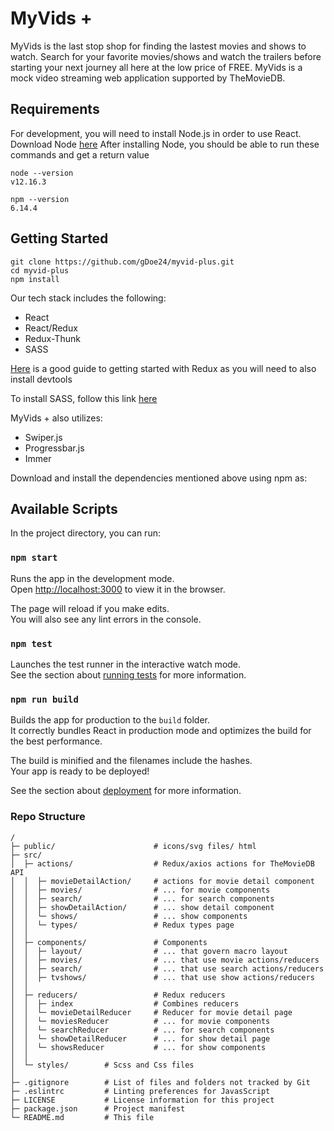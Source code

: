 # MyVids +

MyVids is the last stop shop for finding the lastest movies and shows to watch. Search for your favorite movies/shows and watch the trailers before starting your next journey all here at the low price of FREE. MyVids is a mock video streaming web application supported by TheMovieDB.


## Requirements

For development, you will need to install Node.js in order to use React.
Download Node [here](https://nodejs.org/en/download/)
After installing Node, you should be able to run these commands and get a return value

```
node --version
v12.16.3

npm --version
6.14.4
```

## Getting Started

```
git clone https://github.com/gDoe24/myvid-plus.git
cd myvid-plus
npm install
```

Our tech stack includes the following:

* React
* React/Redux
* Redux-Thunk
* SASS

[Here](https://redux.js.org/introduction/installation) is a good guide to getting started with Redux as you will need to also install devtools 

To install SASS, follow this link [here](https://sass-lang.com/install)

MyVids + also utilizes:

* Swiper.js
* Progressbar.js
* Immer

Download and install the dependencies mentioned above using npm as:

## Available Scripts

In the project directory, you can run:

### `npm start`

Runs the app in the development mode.\
Open [http://localhost:3000](http://localhost:3000) to view it in the browser.

The page will reload if you make edits.\
You will also see any lint errors in the console.

### `npm test`

Launches the test runner in the interactive watch mode.\
See the section about [running tests](https://facebook.github.io/create-react-app/docs/running-tests) for more information.

### `npm run build`

Builds the app for production to the `build` folder.\
It correctly bundles React in production mode and optimizes the build for the best performance.

The build is minified and the filenames include the hashes.\
Your app is ready to be deployed!

See the section about [deployment](https://facebook.github.io/create-react-app/docs/deployment) for more information.

### Repo Structure

```
/
├─ public/                      # icons/svg files/ html
├─ src/
│  ├─ actions/                  # Redux/axios actions for TheMovieDB API
│  │  ├─ movieDetailAction/     # actions for movie detail component
│  │  ├─ movies/                # ... for movie components
│  │  ├─ search/                # ... for search components
│  │  ├─ showDetailAction/      # ... show detail component
│  │  └─ shows/                 # ... show components
│  │  └─ types/                 # Redux types page
│  │
│  ├─ components/               # Components
│  │  ├─ layout/                # ... that govern macro layout
│  │  ├─ movies/                # ... that use movie actions/reducers
│  │  ├─ search/                # ... that use search actions/reducers
│  │  ├─ tvshows/               # ... that use show actions/reducers
│  │
│  ├─ reducers/                 # Redux reducers
│  │  ├─ index                  # Combines reducers
│  │  └─ movieDetailReducer     # Reducer for movie detail page
│  │  └─ moviesReducer          # ... for movie components
│  │  └─ searchReducer          # ... for search components
│  │  └─ showDetailReducer      # ... for show detail page
│  │  └─ showsReducer           # ... for show components
│  │
│  └─ styles/        # Scss and Css files
│
├─ .gitignore        # List of files and folders not tracked by Git
├─ .eslintrc         # Linting preferences for JavasScript
├─ LICENSE           # License information for this project
├─ package.json      # Project manifest
└─ README.md         # This file
```